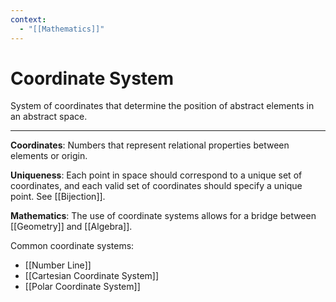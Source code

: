 ```yaml
---
context:
  - "[[Mathematics]]"
---
```


# Coordinate System

System of coordinates that determine the position of abstract elements in an abstract space.

---

**Coordinates**: Numbers that represent relational properties between elements or origin.

**Uniqueness**: Each point in space should correspond to a unique set of coordinates, and each valid set of coordinates should specify a unique point. See [[Bijection]].

**Mathematics**: The use of coordinate systems allows for a bridge between [[Geometry]] and [[Algebra]].

Common coordinate systems:

- [[Number Line]]
- [[Cartesian Coordinate System]]
- [[Polar Coordinate System]]

